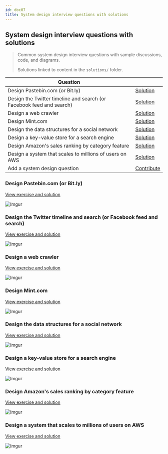 ```yaml
---
id: doc07
title: System design interview questions with solutions
---
```

    
## System design interview questions with solutions

> Common system design interview questions with sample discussions, code, and diagrams.
>
> Solutions linked to content in the `solutions/` folder.

| Question                                                             |                                                            |
| -------------------------------------------------------------------- | ---------------------------------------------------------- |
| Design Pastebin.com (or Bit.ly)                                      | [Solution](solutions/system_design/pastebin/README.md)     |
| Design the Twitter timeline and search (or Facebook feed and search) | [Solution](solutions/system_design/twitter/README.md)      |
| Design a web crawler                                                 | [Solution](solutions/system_design/web_crawler/README.md)  |
| Design Mint.com                                                      | [Solution](solutions/system_design/mint/README.md)         |
| Design the data structures for a social network                      | [Solution](solutions/system_design/social_graph/README.md) |
| Design a key-value store for a search engine                         | [Solution](solutions/system_design/query_cache/README.md)  |
| Design Amazon's sales ranking by category feature                    | [Solution](solutions/system_design/sales_rank/README.md)   |
| Design a system that scales to millions of users on AWS              | [Solution](solutions/system_design/scaling_aws/README.md)  |
| Add a system design question                                         | [Contribute](#contributing)                                |

### Design Pastebin.com (or Bit.ly)

[View exercise and solution](solutions/system_design/pastebin/README.md)

![Imgur](/docs/assets/images/4edXG0T.png)

### Design the Twitter timeline and search (or Facebook feed and search)

[View exercise and solution](solutions/system_design/twitter/README.md)

![Imgur](/docs/assets/images/jrUBAF7.png)

### Design a web crawler

[View exercise and solution](solutions/system_design/web_crawler/README.md)

![Imgur](/docs/assets/images/bWxPtQA.png)

### Design Mint.com

[View exercise and solution](solutions/system_design/mint/README.md)

![Imgur](/docs/assets/images/V5q57vU.png)

### Design the data structures for a social network

[View exercise and solution](solutions/system_design/social_graph/README.md)

![Imgur](/docs/assets/images/cdCv5g7.png)

### Design a key-value store for a search engine

[View exercise and solution](solutions/system_design/query_cache/README.md)

![Imgur](/docs/assets/images/4j99mhe.png)

### Design Amazon's sales ranking by category feature

[View exercise and solution](solutions/system_design/sales_rank/README.md)

![Imgur](/docs/assets/images/MzExP06.png)

### Design a system that scales to millions of users on AWS

[View exercise and solution](solutions/system_design/scaling_aws/README.md)

![Imgur](/docs/assets/images/jj3A5N8.png)
